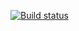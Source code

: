 [![Build status](https://ci.appveyor.com/api/projects/status/jdault5k9k0vc1eh/branch/main?svg=true)](https://ci.appveyor.com/project/Skylagga/homeworkauto5-2/branch/main)
